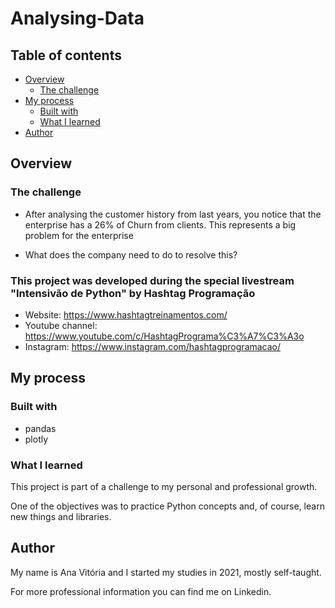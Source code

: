 # Analysing-Data

## Table of contents

- [Overview](#overview)
  - [The challenge](#the-challenge)
- [My process](#my-process)
  - [Built with](#built-with)
  - [What I learned](#what-i-learned)
- [Author](#author)

## Overview

### The challenge

- After analysing the customer history from last years, you notice that the enterprise has a 26% of Churn from clients. This represents a big problem for the enterprise

- What does the company need to do to resolve this?

### This project was developed during the special livestream "Intensivão de Python" by Hashtag Programação
- Website: https://www.hashtagtreinamentos.com/
- Youtube channel: https://www.youtube.com/c/HashtagPrograma%C3%A7%C3%A3o
- Instagram: https://www.instagram.com/hashtagprogramacao/

## My process

### Built with

- pandas
- plotly

### What I learned
This project is part of a challenge to my personal and professional growth.

One of the objectives was to practice Python concepts and, of course, learn new things and libraries.


## Author
My name is Ana Vitória and I started my studies in 2021, mostly self-taught.

For more professional information you can find me on Linkedin.
